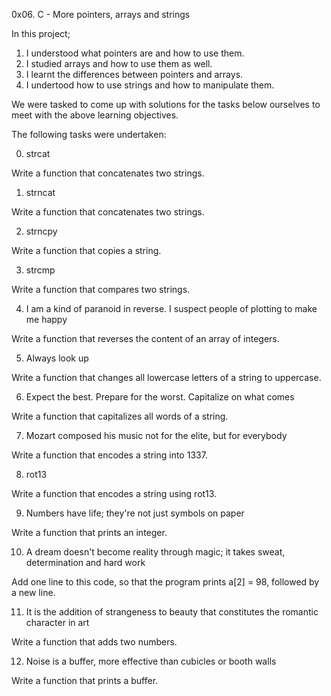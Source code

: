 0x06. C - More pointers, arrays and strings

In this project; 
1. I understood what pointers are and how to use them.
2. I studied arrays and how to use them as well.
3. I learnt the differences between pointers and arrays.
4. I undertood how to use strings and how to manipulate them.



We were tasked to come up with solutions for the tasks below ourselves to meet with the above learning objectives.


The following tasks were undertaken:

0. strcat

Write a function that concatenates two strings.


1. strncat

Write a function that concatenates two strings.


2. strncpy

Write a function that copies a string.


3. strcmp


Write a function that compares two strings.


4. I am a kind of paranoid in reverse. I suspect people of plotting to make me happy

Write a function that reverses the content of an array of integers.


5. Always look up

Write a function that changes all lowercase letters of a string to uppercase.


6. Expect the best. Prepare for the worst. Capitalize on what comes

Write a function that capitalizes all words of a string.


7. Mozart composed his music not for the elite, but for everybody

Write a function that encodes a string into 1337.


8. rot13

Write a function that encodes a string using rot13.


9. Numbers have life; they're not just symbols on paper

Write a function that prints an integer.


10. A dream doesn't become reality through magic; it takes sweat, determination and hard work

Add one line to this code, so that the program prints a[2] = 98, followed by a new line.


11. It is the addition of strangeness to beauty that constitutes the romantic character in art

Write a function that adds two numbers.


12. Noise is a buffer, more effective than cubicles or booth walls

Write a function that prints a buffer.

